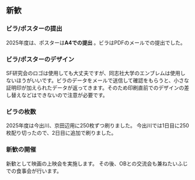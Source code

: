 ## 新歓
### ビラ/ポスターの提出
2025年度は、ポスターは**A4での提出** 。ビラはPDFのメールでの提出でした。

### ビラ/ポスターのデザイン
SF研究会のロゴは使用しても大丈夫ですが、同志社大学のエンブレムは使用しないほうがいいです。ビラのデータをメールで送信して確認をもらうと、小さな証明印が加えられたデータが返ってきます。そのため印刷直前でのデザインの差し替えなどはできないので注意が必要です。

### ビラの枚数
2025年度は今出川、京田辺用に250枚ずつ刷りました。
今出川では1日目に250枚配り切ったので、2日目に追加で刷りました。

### 新歓の開催
新歓として映画の上映会を実施します。
その後、OBとの交流会も兼ねたいふじでの食事会が行います。

